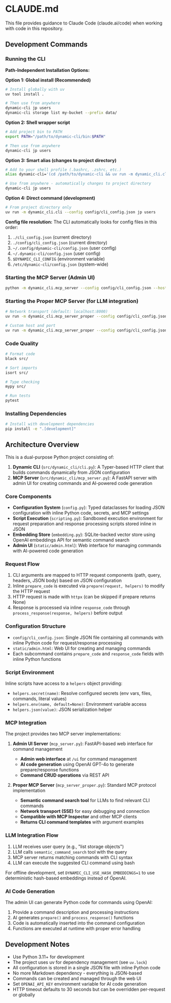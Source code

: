 # CLAUDE.md

This file provides guidance to Claude Code (claude.ai/code) when working with code in this repository.

## Development Commands

### Running the CLI

**Path-Independent Installation Options:**

**Option 1: Global install (Recommended)**
```bash
# Install globally with uv
uv tool install .

# Then use from anywhere
dynamic-cli jp users
dynamic-cli storage list my-bucket --prefix data/
```

**Option 2: Shell wrapper script**
```bash
# Add project bin to PATH
export PATH="/path/to/dynamic-cli/bin:$PATH"

# Then use from anywhere
dynamic-cli jp users
```

**Option 3: Smart alias (changes to project directory)**
```bash
# Add to your shell profile (.bashrc, .zshrc, etc.)
alias dynamic-cli='(cd /path/to/dynamic-cli && uv run -m dynamic_cli.cli --config config/cli_config.json)'

# Use from anywhere - automatically changes to project directory
dynamic-cli jp users
```

**Option 4: Direct command (development)**
```bash
# From project directory only
uv run -m dynamic_cli.cli --config config/cli_config.json jp users
```

**Config file resolution:**
The CLI automatically looks for config files in this order:
1. `./cli_config.json` (current directory)
2. `./config/cli_config.json` (current directory)
3. `~/.config/dynamic-cli/config.json` (user config)
4. `~/.dynamic-cli/config.json` (user config)
5. `$DYNAMIC_CLI_CONFIG` (environment variable)
6. `/etc/dynamic-cli/config.json` (system-wide)

### Starting the MCP Server (Admin UI)
```bash
python -m dynamic_cli.mcp_server --config config/cli_config.json --host 0.0.0.0 --port 8765
```

### Starting the Proper MCP Server (for LLM integration)
```bash
# Network transport (default: localhost:8000)
uv run -m dynamic_cli.mcp_server_proper --config config/cli_config.json

# Custom host and port
uv run -m dynamic_cli.mcp_server_proper --config config/cli_config.json --host 0.0.0.0 --port 8001
```

### Code Quality
```bash
# Format code
black src/

# Sort imports
isort src/

# Type checking
mypy src/

# Run tests
pytest
```

### Installing Dependencies
```bash
# Install with development dependencies
pip install -e ".[development]"
```

## Architecture Overview

This is a dual-purpose Python project consisting of:

1. **Dynamic CLI** (`src/dynamic_cli/cli.py`): A Typer-based HTTP client that builds commands dynamically from JSON configuration
2. **MCP Server** (`src/dynamic_cli/mcp_server.py`): A FastAPI server with admin UI for creating commands and AI-powered code generation

### Core Components

- **Configuration System** (`config.py`): Typed dataclasses for loading JSON configuration with inline Python code, secrets, and MCP settings
- **Script Execution** (`scripting.py`): Sandboxed execution environment for request preparation and response processing scripts stored inline in JSON
- **Embedding Store** (`embedding.py`): SQLite-backed vector store using OpenAI embeddings API for semantic command search
- **Admin UI** (`static/admin.html`): Web interface for managing commands with AI-powered code generation

### Request Flow

1. CLI arguments are mapped to HTTP request components (path, query, headers, JSON body) based on JSON configuration
2. Inline `prepare_code` is executed via `prepare(request, helpers)` to modify the HTTP request
3. HTTP request is made with `httpx` (can be skipped if prepare returns None)
4. Response is processed via inline `response_code` through `process_response(response, helpers)` before output

### Configuration Structure

- `config/cli_config.json`: Single JSON file containing all commands with inline Python code for request/response processing
- `static/admin.html`: Web UI for creating and managing commands
- Each subcommand contains `prepare_code` and `response_code` fields with inline Python functions

### Script Environment

Inline scripts have access to a `helpers` object providing:
- `helpers.secret(name)`: Resolve configured secrets (env vars, files, commands, literal values)
- `helpers.env(name, default=None)`: Environment variable access
- `helpers.json(value)`: JSON serialization helper

### MCP Integration

The project provides two MCP server implementations:

1. **Admin UI Server** (`mcp_server.py`): FastAPI-based web interface for command management
   - **Admin web interface** at `/ui` for command management  
   - **AI code generation** using OpenAI GPT-4o to generate prepare/response functions
   - **Command CRUD operations** via REST API

2. **Proper MCP Server** (`mcp_server_proper.py`): Standard MCP protocol implementation
   - **Semantic command search tool** for LLMs to find relevant CLI commands
   - **Network transport (SSE)** for easy debugging and connection
   - **Compatible with MCP Inspector** and other MCP clients
   - **Returns CLI command templates** with argument examples

### LLM Integration Flow

1. LLM receives user query (e.g., "list storage objects")
2. LLM calls `semantic_command_search` tool with the query
3. MCP server returns matching commands with CLI syntax
4. LLM can execute the suggested CLI command using bash

For offline development, set `DYNAMIC_CLI_USE_HASH_EMBEDDINGS=1` to use deterministic hash-based embeddings instead of OpenAI.

### AI Code Generation

The admin UI can generate Python code for commands using OpenAI:
1. Provide a command description and processing instructions
2. AI generates `prepare()` and `process_response()` functions
3. Code is automatically inserted into the command configuration
4. Functions are executed at runtime with proper error handling

## Development Notes

- Use Python 3.11+ for development
- The project uses uv for dependency management (see `uv.lock`)
- All configuration is stored in a single JSON file with inline Python code
- No more Markdown dependency - everything is JSON-based
- Commands can be created and managed through the web UI
- Set `OPENAI_API_KEY` environment variable for AI code generation
- HTTP timeout defaults to 30 seconds but can be overridden per-request or globally